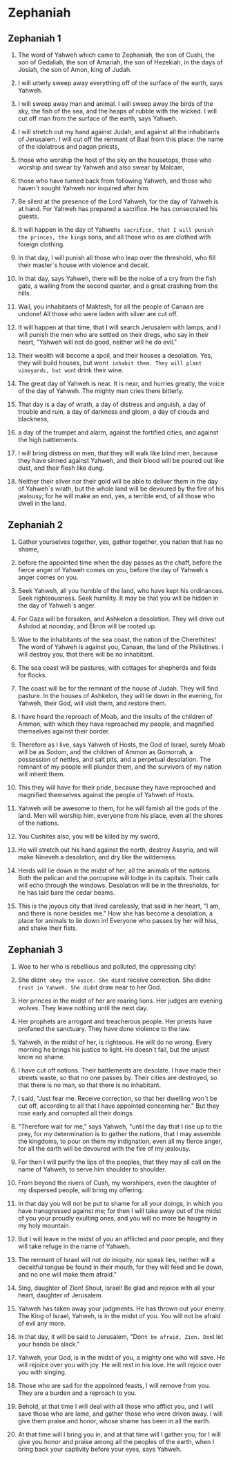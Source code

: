 # Zephaniah

## Zephaniah 1

1. The word of Yahweh which came to Zephaniah, the son of Cushi, the son of Gedaliah, the son of Amariah, the son of Hezekiah, in the days of Josiah, the son of Amon, king of Judah.

2. I will utterly sweep away everything off of the surface of the earth, says Yahweh.

3. I will sweep away man and animal. I will sweep away the birds of the sky, the fish of the sea, and the heaps of rubble with the wicked. I will cut off man from the surface of the earth, says Yahweh.

4. I will stretch out my hand against Judah, and against all the inhabitants of Jerusalem. I will cut off the remnant of Baal from this place: the name of the idolatrous and pagan priests,

5. those who worship the host of the sky on the housetops, those who worship and swear by Yahweh and also swear by Malcam,

6. those who have turned back from following Yahweh, and those who haven`t sought Yahweh nor inquired after him.

7. Be silent at the presence of the Lord Yahweh, for the day of Yahweh is at hand. For Yahweh has prepared a sacrifice. He has consecrated his guests.

8. It will happen in the day of Yahweh`s sacrifice, that I will punish the princes, the king`s sons, and all those who as are clothed with foreign clothing.

9. In that day, I will punish all those who leap over the threshold, who fill their master`s house with violence and deceit.

10. In that day, says Yahweh, there will be the noise of a cry from the fish gate, a wailing from the second quarter, and a great crashing from the hills.

11. Wail, you inhabitants of Maktesh, for all the people of Canaan are undone! All those who were laden with silver are cut off.

12. It will happen at that time, that I will search Jerusalem with lamps, and I will punish the men who are settled on their dregs, who say in their heart, "Yahweh will not do good, neither will he do evil."

13. Their wealth will become a spoil, and their houses a desolation. Yes, they will build houses, but won`t inhabit them. They will plant vineyards, but won`t drink their wine.

14. The great day of Yahweh is near. It is near, and hurries greatly, the voice of the day of Yahweh. The mighty man cries there bitterly.

15. That day is a day of wrath, a day of distress and anguish, a day of trouble and ruin, a day of darkness and gloom, a day of clouds and blackness,

16. a day of the trumpet and alarm, against the fortified cities, and against the high battlements.

17. I will bring distress on men, that they will walk like blind men, because they have sinned against Yahweh, and their blood will be poured out like dust, and their flesh like dung.

18. Neither their silver nor their gold will be able to deliver them in the day of Yahweh`s wrath, but the whole land will be devoured by the fire of his jealousy; for he will make an end, yes, a terrible end, of all those who dwell in the land.

## Zephaniah 2

1. Gather yourselves together, yes, gather together, you nation that has no shame,

2. before the appointed time when the day passes as the chaff, before the fierce anger of Yahweh comes on you, before the day of Yahweh`s anger comes on you.

3. Seek Yahweh, all you humble of the land, who have kept his ordinances. Seek righteousness. Seek humility. It may be that you will be hidden in the day of Yahweh`s anger.

4. For Gaza will be forsaken, and Ashkelon a desolation. They will drive out Ashdod at noonday, and Ekron will be rooted up.

5. Woe to the inhabitants of the sea coast, the nation of the Cherethites! The word of Yahweh is against you, Canaan, the land of the Philistines. I will destroy you, that there will be no inhabitant.

6. The sea coast will be pastures, with cottages for shepherds and folds for flocks.

7. The coast will be for the remnant of the house of Judah. They will find pasture. In the houses of Ashkelon, they will lie down in the evening, for Yahweh, their God, will visit them, and restore them.

8. I have heard the reproach of Moab, and the insults of the children of Ammon, with which they have reproached my people, and magnified themselves against their border.

9. Therefore as I live, says Yahweh of Hosts, the God of Israel, surely Moab will be as Sodom, and the children of Ammon as Gomorrah, a possession of nettles, and salt pits, and a perpetual desolation. The remnant of my people will plunder them, and the survivors of my nation will inherit them.

10. This they will have for their pride, because they have reproached and magnified themselves against the people of Yahweh of Hosts.

11. Yahweh will be awesome to them, for he will famish all the gods of the land. Men will worship him, everyone from his place, even all the shores of the nations.

12. You Cushites also, you will be killed by my sword.

13. He will stretch out his hand against the north, destroy Assyria, and will make Nineveh a desolation, and dry like the wilderness.

14. Herds will lie down in the midst of her, all the animals of the nations. Both the pelican and the porcupine will lodge in its capitals. Their calls will echo through the windows. Desolation will be in the thresholds, for he has laid bare the cedar beams.

15. This is the joyous city that lived carelessly, that said in her heart, "I am, and there is none besides me." How she has become a desolation, a place for animals to lie down in! Everyone who passes by her will hiss, and shake their fists.

## Zephaniah 3

1. Woe to her who is rebellious and polluted, the oppressing city!

2. She didn`t obey the voice. She didn`t receive correction. She didn`t trust in Yahweh. She didn`t draw near to her God.

3. Her princes in the midst of her are roaring lions. Her judges are evening wolves. They leave nothing until the next day.

4. Her prophets are arrogant and treacherous people. Her priests have profaned the sanctuary. They have done violence to the law.

5. Yahweh, in the midst of her, is righteous. He will do no wrong. Every morning he brings his justice to light. He doesn`t fail, but the unjust know no shame.

6. I have cut off nations. Their battlements are desolate. I have made their streets waste, so that no one passes by. Their cities are destroyed, so that there is no man, so that there is no inhabitant.

7. I said, "Just fear me. Receive correction, so that her dwelling won`t be cut off, according to all that I have appointed concerning her." But they rose early and corrupted all their doings.

8. "Therefore wait for me," says Yahweh, "until the day that I rise up to the prey, for my determination is to gather the nations, that I may assemble the kingdoms, to pour on them my indignation, even all my fierce anger, for all the earth will be devoured with the fire of my jealousy.

9. For then I will purify the lips of the peoples, that they may all call on the name of Yahweh, to serve him shoulder to shoulder.

10. From beyond the rivers of Cush, my worshipers, even the daughter of my dispersed people, will bring my offering.

11. In that day you will not be put to shame for all your doings, in which you have transgressed against me; for then I will take away out of the midst of you your proudly exulting ones, and you will no more be haughty in my holy mountain.

12. But I will leave in the midst of you an afflicted and poor people, and they will take refuge in the name of Yahweh.

13. The remnant of Israel will not do iniquity, nor speak lies, neither will a deceitful tongue be found in their mouth, for they will feed and lie down, and no one will make them afraid."

14. Sing, daughter of Zion! Shout, Israel! Be glad and rejoice with all your heart, daughter of Jerusalem.

15. Yahweh has taken away your judgments. He has thrown out your enemy. The King of Israel, Yahweh, is in the midst of you. You will not be afraid of evil any more.

16. In that day, it will be said to Jerusalem, "Don`t be afraid, Zion. Don`t let your hands be slack."

17. Yahweh, your God, is in the midst of you, a mighty one who will save. He will rejoice over you with joy. He will rest in his love. He will rejoice over you with singing.

18. Those who are sad for the appointed feasts, I will remove from you. They are a burden and a reproach to you.

19. Behold, at that time I will deal with all those who afflict you, and I will save those who are lame, and gather those who were driven away. I will give them praise and honor, whose shame has been in all the earth.

20. At that time will I bring you in, and at that time will I gather you; for I will give you honor and praise among all the peoples of the earth, when I bring back your captivity before your eyes, says Yahweh.

